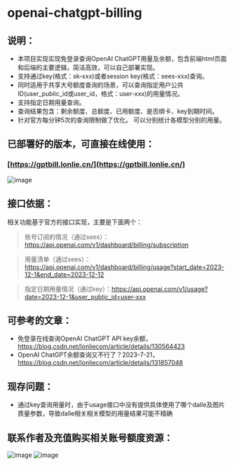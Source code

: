 # openai-chatgpt-billing

## 说明：
* 本项目实现实现免登录查询OpenAI ChatGPT用量及余额，包含前端html页面和后端的主要逻辑，简洁高效，可以自己部署实现。 
* 支持通过key(格式：sk-xxx)或者session key(格式：sees-xxx)查询。
* 同时适用于共享大号额度查询的场景，可以查询指定用户公共ID(user_public_id或user_id，格式：user-xxx)的用量情况。
* 支持指定日期用量查询。
* 查询结果包含：剩余额度、总额度、已用额度、是否绑卡、key到期时间。
* 针对官方每分钟5次的查询限制做了优化。 可以分别统计各模型分别的用量。

## 已部署好的版本，可直接在线使用：
### [https://gptbill.lonlie.cn/](https://gptbill.lonlie.cn/)
![image](https://github.com/lonlie/openai-chatgpt-billing/assets/12546332/d465d66a-89cd-4f49-ada3-a57f10882a22)

## 接口依据：
相关功能基于官方的接口实现，主要是下面两个：
> 账号订阅的情况（通过sees）：https://api.openai.com/v1/dashboard/billing/subscription

> 用量清单（通过sees）：https://api.openai.com/v1/dashboard/billing/usage?start_date=2023-12-1&end_date=2023-12-12

> 指定日期用量情况（通过key）：https://api.openai.com/v1/usage?date=2023-12-1&user_public_id=user-xxx

## 可参考的文章：
* 免登录在线查询OpenAI ChatGPT API key余额，https://blog.csdn.net/lonliecom/article/details/130564423
* OpenAI ChatGPT余额查询又不行了？2023-7-21，https://blog.csdn.net/lonliecom/article/details/131857048

## 现存问题：
* 通过key查询用量时，由于usage接口中没有提供具体使用了哪个dalle及图片质量参数，导致dalle相关相关模型的用量结果可能不精确

## 联系作者及充值购买相关账号额度资源：
![image](https://github.com/lonlie/openai-chatgpt-billing/assets/12546332/2c6168ae-f832-4640-84e3-18c69a5c30a9)
![image](https://github.com/lonlie/openai-chatgpt-billing/assets/12546332/063eead4-e1ed-4c0a-8721-da99e2637771)

